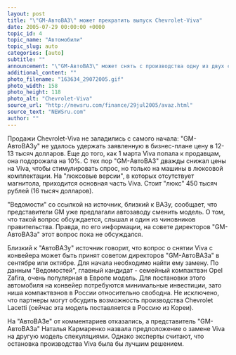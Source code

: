 ```yaml
---
layout: post
title: "\"GM-АвтоВАЗ\" может прекратить выпуск Chevrolet-Viva"
date: 2005-07-29 00:00:00 +0000
topic_id: 4
topic_name: "Автомобили"
topic_slug: auto
categories: [auto]
subtitle: ""
announcement: "\"GM-АвтоВАЗ\" может снять с производства одну из двух своих моделей - легковую Chevrolet-Viva, спроектированную на базе Opel Astra предыдущего поколения. Тольяттинское СП начало выпускать эту машину в нынешнем году и столкнулось с отсутствием интереса покупателей."
additional_content: ""
photo_filename: "163634_29072005.gif"
photo_width: 158
photo_height: 118
photo_alt: "Chevrolet-Viva"
source_url: "http://newsru.com/finance/29jul2005/avaz.html"
source_text: "NEWSru.com"
author: ""
---
```

Продажи Chevrolet-Viva не заладились с самого начала: "GM-АвтоВАЗу" не удалось удержать заявленную в бизнес-плане цену в 12-13 тысяч долларов. Еще до того, как 1 марта Viva попала к продавцам, она подорожала на 10%. С тех пор "GM-АвтоВАЗ" дважды снижал цены на Viva, чтобы стимулировать спрос, но только на машины в люксовой комплектации. На "люксовые версии", в которых отсутствует магнитола, приходится основная часть Viva. Стоит "люкс" 450 тысяч рублей (16 тысяч долларов).

"Ведомости" со ссылкой на источник, близкий к ВАЗу, сообщает, что представители GM уже предлагали автозаводу сменить модель. О том, что такой вопрос обсуждается, слышал и один из чиновников правительства. Правда, по его информации, на совете директоров "GM-АвтоВАЗа" этот вопрос пока не обсуждался.

Близкий к "АвтоВАЗу" источник говорит, что вопрос о снятии Viva с конвейера может быть принят советом директоров "GM-АвтоВАЗа" в сентябре или октябре. Для начала необходимо найти ему замену. По данным "Ведомостей", главный кандидат - семейный компактвэн Opel Zafira, очень популярная в Европе модель. Для постановки этого автомобиля на конвейер потребуются минимальные инвестиции, зато ниша компактвэнов в России относительно свободна. Не исключено, что партнеры могут обсудить возможность производства Chevrolet Lacetti (сейчас эта модель поставляется в Россию из Кореи).

На "АвтоВАЗе" от комментариев отказались, а представитель "GM-АвтоВАЗа" Наталья Кармаренко назвала предположение о замене Viva на другую модель спекуляциями. Однако эксперты считают, что остановка производства Viva была бы лучшим решением.
